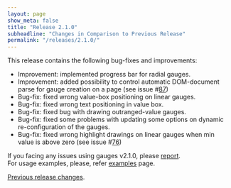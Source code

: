 ```yaml
---
layout: page
show_meta: false
title: "Release 2.1.0"
subheadline: "Changes in Comparison to Previous Release"
permalink: "/releases/2.1.0/"
---
```


This release contains the following bug-fixes and improvements:

 - Improvement: implemented progress bar for radial gauges.
 - Improvement: added possibility to control automatic DOM-document parse for gauge creation on a page (see issue #[87](https://github.com/Mikhus/canvas-gauges/issues/87))
 - Bug-fix: fixed wrong value-box positioning on linear gauges.
 - Bug-fix: fixed wrong text positioning in value box.
 - Bug-fix: fixed bug with drawing outranged-value gauges.
 - Bug-fix: fixed some problems with updating some options on dynamic re-configuration of the gauges.
 - Bug-fix: fixed wrong highlight drawings on linear gauges when min value is above zero (see issue #[76](https://github.com/Mikhus/canvas-gauges/issues/76))

If you facing any issues using gauges v2.1.0, please [report](https://github.com/Mikhus/canvas-gauges/issues).  
For usage examples, please, refer [examples]({{site.url}}/documentation/examples/) page.

[Previous release changes]({{site.url}}/releases/2.0.9/).

